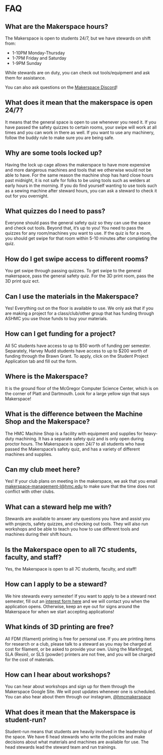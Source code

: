 # FAQ

## What are the Makerspace hours?

The Makerspace is open to students 24/7, but we have stewards on shift from:

- 1-10PM Monday-Thursday
- 1-7PM Friday and Saturday
- 1-9PM Sunday

While stewards are on duty, you can check out tools/equipment and ask them for assistance.

You can also ask questions on the [Makerspace Discord](https://discord.gg/uveewgBmME)!

## What does it mean that the makerspace is open 24/7?

It means that the general space is open to use whenever you need it. If you have passed the safety quizzes to certain rooms, your swipe will work at all times and you can work in there as well. If you want to use any machinery, follow the buddy rule to make sure you are being safe.

## Why are some tools locked up?

Having the lock up cage allows the makerspace to have more expensive and more dangerous machines and tools that we otherwise would not be able to have. For the same reason the machine shop has hard close hours past midnight, it is not safe for folks to be using tools such as welders at early hours in the morning. If you do find yourself wanting to use tools such as a sewing machine after steward hours, you can ask a steward to check it out for you overnight. 

## What quizzes do I need to pass?

Everyone should pass the general safety quiz so they can use the space and check out tools. Beyond that, it’s up to you! You need to pass the quizzes for any room/machines you want to use. If the quiz is for a room, you should get swipe for that room within 5-10 minutes after completing the quiz. 

## How do I get swipe access to different rooms? 

You get swipe through passing quizzes. To get swipe to the general makerspace, pass the general safety quiz. For the 3D print room, pass the 3D print quiz ect. 

## Can I use the materials in the Makerspace?

Yes! Everything out on the floor is available to use. We only ask that if you are making a project for a class/club/other group that has funding through ASHMC you use those funds to buy your materials.

## How can I get funding for a project?

All 5C students have access to up to $50 worth of funding per semester. Separately, Harvey Mudd students have access to up to $200 worth of funding through the Brawn Grant. To apply, click on the Student Project Application tab and fill out the form.

## Where is the Makerspace?

It is the ground floor of the McGregor Computer Science Center, which is on the corner of Platt and Dartmouth. Look for a large yellow sign that says Makerspace!

## What is the difference between the Machine Shop and the Makerspace?

The HMC Machine Shop is a facility with equipment and supplies for heavy-duty machining. It has a separate safety quiz and is only open during proctor hours. The Makerspace is open 24/7 to all students who have passed the Makerspace’s safety quiz, and has a variety of different machines and supplies.

## Can my club meet here?

Yes! If your club plans on meeting in the makerspace, we ask that you email makerspace-management-l@hmc.edu to make sure that the time does not conflict with other clubs. 

## What can a steward help me with?

Stewards are available to answer any questions you have and assist you with projects, safety quizzes, and checking out tools. They will also run workshops and be able to teach you how to use different tools and machines during their shift hours. 

## Is the Makerspace open to all 7C students, faculty, and staff?

Yes, the Makerspace is open to all 7C students, faculty, and staff!

## How can I apply to be a steward?

We hire stewards every semester! If you want to apply to be a steward next semester, fill out an [interest form here](https://forms.gle/YhVQA59cuWytMw559) and we will contact you when the application opens. Otherwise, keep an eye out for signs around the Makerspace for when we start accepting applications!  

## What kinds of 3D printing are free?

All FDM (filament) printing is free for personal use. If you are printing items for research or a club, please talk to a steward as you may be charged at cost for filament, or be asked to provide your own. Using the Markforged, SLA (Resin), or SLS (powder) printers are not free, and you will be charged for the cost of materials. 

## How can I hear about workshops?

You can hear about workshops and sign up for them through the Makerspace Google Site. We will post updates whenever one is scheduled. You can also hear about them through our instagram, [@hmcmakerspace](https://www.instagram.com/hmcmakerspace/)

## What does it mean that the Makerspace is student-run?

Student-run means that students are heavily involved in the leadership of the space. We have 6 head stewards who write the policies and make decisions about what materials and machines are available for use. The head stewards lead the steward team and run trainings.